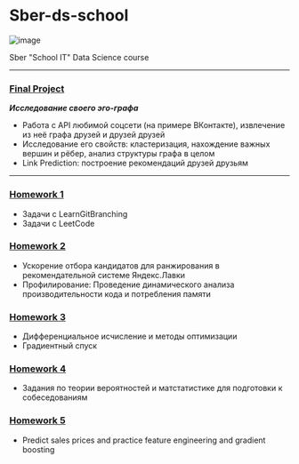 # Sber-ds-school
![image](https://user-images.githubusercontent.com/62756126/129652629-db700fc0-c966-4aeb-a956-cabba3bf522b.png)


Sber "School IT" Data Science course

---

### [Final Project](https://github.com/ShamilNur/Sber-ds-school-2021/tree/main/final-project)

***Исследование своего эго-графа***

- Работа с API любимой соцсети (на примере ВКонтакте), извлечение из неё графа друзей и друзей друзей
- Исследование его свойств: кластеризация, нахождение важных вершин и рёбер, анализ структуры графа в целом
- Link Prediction: построение рекомендаций друзей друзьям

---

### [Homework 1](https://github.com/ShamilNur/Sber-ds-school-2021/tree/main/hw1)

- Задачи с LearnGitBranching
- Задачи с LeetCode

### [Homework 2](https://github.com/ShamilNur/Sber-ds-school-2021/tree/main/hw2)

- Ускорение отбора кандидатов для ранжирования в рекомендательной системе Яндекс.Лавки
- Профилирование: Проведение динамического анализа производительности кода и потребления памяти

### [Homework 3](https://github.com/ShamilNur/Sber-ds-school-2021/tree/main/hw3)

- Дифференциальное исчисление и методы оптимизации
- Градиентный спуск

### [Homework 4](https://github.com/ShamilNur/Sber-ds-school-2021/tree/main/hw4)

- Задания по теории вероятностей и матстатистике для подготовки к собеседованиям

### [Homework 5](https://github.com/ShamilNur/Sber-ds-school-2021/tree/main/hw5)

- Predict sales prices and practice feature engineering and gradient boosting

